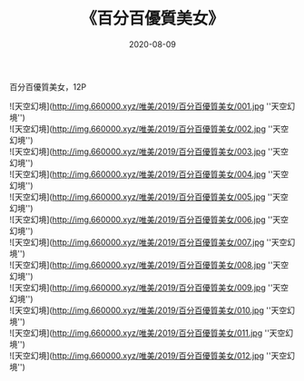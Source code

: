 ﻿---
layout: post
title:  《百分百優質美女》
date:   2020-08-09
img: http://img.660000.xyz/唯美/2019/百分百優質美女/000.jpg
categories: [美女, 清纯, 唯美]
---

百分百優質美女，12P



![天空幻境](http://img.660000.xyz/唯美/2019/百分百優質美女/001.jpg ''天空幻境'') <br>
![天空幻境](http://img.660000.xyz/唯美/2019/百分百優質美女/002.jpg ''天空幻境'') <br>
![天空幻境](http://img.660000.xyz/唯美/2019/百分百優質美女/003.jpg ''天空幻境'') <br>
![天空幻境](http://img.660000.xyz/唯美/2019/百分百優質美女/004.jpg ''天空幻境'') <br>
![天空幻境](http://img.660000.xyz/唯美/2019/百分百優質美女/005.jpg ''天空幻境'') <br>
![天空幻境](http://img.660000.xyz/唯美/2019/百分百優質美女/006.jpg ''天空幻境'') <br>
![天空幻境](http://img.660000.xyz/唯美/2019/百分百優質美女/007.jpg ''天空幻境'') <br>
![天空幻境](http://img.660000.xyz/唯美/2019/百分百優質美女/008.jpg ''天空幻境'') <br>
![天空幻境](http://img.660000.xyz/唯美/2019/百分百優質美女/009.jpg ''天空幻境'') <br>
![天空幻境](http://img.660000.xyz/唯美/2019/百分百優質美女/010.jpg ''天空幻境'') <br>
![天空幻境](http://img.660000.xyz/唯美/2019/百分百優質美女/011.jpg ''天空幻境'') <br>
![天空幻境](http://img.660000.xyz/唯美/2019/百分百優質美女/012.jpg ''天空幻境'') <br>